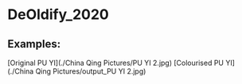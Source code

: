 # DeOldify_2020

## Examples:
[Original PU YI](./China Qing Pictures/PU YI 2.jpg)
[Colourised PU YI](./China Qing Pictures/output_PU YI 2.jpg)
